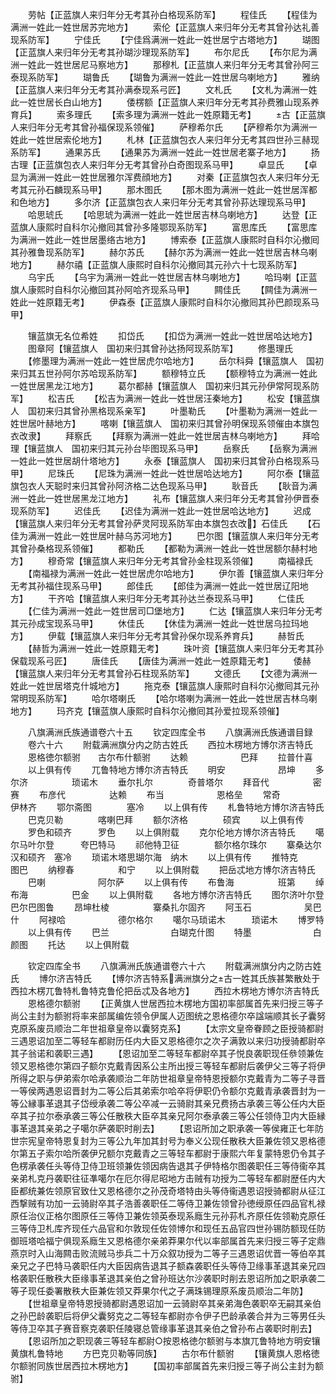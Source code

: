 <!-- { "loadSidebar": true } -->
　　劳帖【正蓝旗人来归年分无考其孙白格现系防军】
　　程佳氏
　　【程佳为满洲一姓此一姓世居苏完地方】
　　索伦【正蓝旗人来归年分无考其曾孙达礼善现系防军】
　　宁佳氏
　　【宁佳爲满洲一姓此一姓世居宁古塔地方】
　　瑚图【正蓝旗人来归年分无考其孙瑚沙理现系防军】
　　布尔尼氏
　　【布尔尼为满洲一姓此一姓世居尼马察地方】
　　那穆札【正蓝旗人来归年分无考其曾孙阿三泰现系防军】
　　瑚鲁氏
　　【瑚鲁为满洲一姓此一姓世居乌喇地方】
　　雅纳【正蓝旗人来归年分无考其孙满泰现系弓匠】
　　文札氏
　　【文札为满洲一姓此一姓世居长白山地方】
　　倭楞额【正蓝旗人来归年分无考其孙费雅山现系养育兵】
　　索多理氏
　　【索多理为满洲一姓此一姓原籍无考】
　　古【正蓝旗人来归年分无考其曾孙福保现系领催】
　　萨穆希尔氏
　　【萨穆希尔为满洲一姓此一姓世居索伦地方】
　　札林【正蓝旗包衣人来归年分无考其四世孙三赫现系防军】
　　通果苏氏
　　【通果苏为满洲一姓此一姓世居老寨子地方】
　　扬古理【正蓝旗包衣人来归年分无考其曾孙白奇图现系马甲】
　　卓显氏
　　【卓显为满洲一姓此一姓世居雅尔浑费顔地方】
　　对秦【正蓝旗包衣人来归年分无考其元孙石麟现系马甲】
　　那木图氏
　　【那木图为满洲一姓此一姓世居浑都和色地方】
　　多尔济【正蓝旗包衣人来归年分无考其曾孙荪达理现系马甲】
　　哈思琥氏
　　【哈思琥为满洲一姓此一姓世居吉林乌喇地方】
　　达登【正蓝旗人康熙时自科尔沁撤囘其曾孙多隆鄂现系防军】
　　富思库氏
　　【富思库为满洲一姓此一姓世居墨络古地方】
　　博索泰【正蓝旗人康熙时自科尔沁撤囘其孙雅鲁现系防军】
　　赫尔苏氏
　　【赫尔苏为满洲一姓此一姓世居吉林乌喇地方】
　　赫尔禧【正蓝旗人康熙时自科尔沁撤囘其元孙六十七现系防军】
　　乌宇氏
　　【乌宇为满洲一姓此一姓世居吉林乌喇地方】
　　哈玛喇【正蓝旗人康熙时自科尔沁撤回其孙阿哈齐现系马甲】
　　闗佳氏
　　【闗佳为满洲一姓此一姓原籍无考】
　　伊森泰【正蓝旗人康熙时自科尔沁撤囘其孙巴颜现系马甲】







　　镶蓝旗无名位希姓
　　扣岱氏
　　【扣岱为满洲一姓此一姓世居哈达地方】
　　图章阿【镶蓝旗人　国初来归其曾孙达扬阿现系防军】
　　修墨理氏
　　【修墨理为满洲一姓此一姓世居虎尔哈地方】
　　岳尔科舜【镶蓝旗人　国初来归其五世孙阿尔苏哈现系防军】
　　额穆特立氏
　　【额穆特立为满洲一姓此一姓世居黑龙江地方】
　　葛尔都赫【镶蓝旗人　国初来归其元孙伊常阿现系防军】
　　松吉氏
　　【松吉为满洲一姓此一姓世居汪秦地方】
　　松安【镶蓝旗人　国初来归其曾孙黑格现系亲军】
　　叶墨勒氏
　　【叶墨勒为满洲一姓此一姓世居叶赫地方】
　　喀喇【镶蓝旗人　国初来归其曾孙明保现系领催由本旗包衣改隶】
　　拜察氏
　　【拜察为满洲一姓此一姓世居吉林乌喇地方】
　　拜哈理【镶蓝旗人　国初来归其元孙台毕图现系马甲】
　　岳察氏
　　【岳察为满洲一姓此一姓世居胡什塔地方】
　　永泰【镶蓝旗人　国初来归其曾孙白格现系马甲】
　　尼珠氏
　　【尼珠为满洲一姓此一姓世居哈达地方】
　　阿尔泰【镶蓝旗包衣人天聪时来归其曾孙阿济格二达色现系马甲】
　　耿音氏
　　【耿音为满洲一姓此一姓世居黑龙江地方】
　　礼布【镶蓝旗人来归年分无考其曾孙伊晋泰现系防军】
　　迟佳氏
　　【迟佳为满洲一姓此一姓世居哈达地方】
　　迟成【镶蓝旗人来归年分无考其曾孙萨灵阿现系防军由本旗包衣改】石佳氏
　　【石佳为满洲一姓此一姓世居叶赫乌苏河地方】
　　巴尔图【镶蓝旗人来归年分无考其曾孙桑格现系领催】
　　都勒氏
　　【都勒为满洲一姓此一姓世居额尔赫村地方】
　　穆奇常【镶蓝旗人来归年分无考其曾孙金柱现系领催】
　　南福禄氏
　　【南福禄为满洲一姓此一姓世居虎尔哈地方】
　　伊尔善【镶蓝旗人来归年分无考其孙福住现系马甲】
　　郎佳氏
　　【郎佳为满洲一姓此一姓世居辽阳地方】
　　干齐哈【镶蓝旗人来归年分无考其孙达兰泰现系马甲】
　　仁佳氏
　　【仁佳为满洲一姓此一姓世居司□堡地方】
　　仁达【镶蓝旗人来归年分无考其元孙成宝现系马甲】
　　休佳氏
　　【休佳为满洲一姓此一姓世居乌拉玛地方】
　　伊载【镶蓝旗人来归年分无考其曾孙保尔现系养育兵】
　　赫哲氏
　　【赫哲为满洲一姓此一姓原籍无考】
　　珠叶资【镶蓝旗人来归年分无考其孙保载现系弓匠】
　　唐佳氏
　　【唐佳为满洲一姓此一姓原籍无考】
　　倭赫【镶蓝旗人来归年分无考其曾孙石柱现系防军】
　　文德氏
　　【文德为满洲一姓此一姓世居塔克什城地方】
　　拖克泰【镶蓝旗人康熙时自科尔沁撤囘其元孙常明现系防军】
　　哈尔塔喇氏
　　【哈尔塔喇为满洲一姓此一姓世居吉林乌喇地方】
　　玛齐克【镶蓝旗人康熙时自科尔沁撤囘其孙爱拉现系领催】


　　八旗满洲氏族通谱卷六十五
　　钦定四库全书
　　八旗满洲氏族通谱目録
　　卷六十六
　　附载满洲旗分内之防古姓氏
　　西拉木楞地方博尔济吉特氏
　　恩格徳尔额驸　　古尔布什额驸
　　达赖　　　　　　巴拜
　　拉普什喜
　　以上俱有传
　　兀鲁特地方博尔济吉特氏
　　明安　　　　　　昂坤
　　多尔济　　　　　琐诺木
　　垂尔扎尔　　　　奇普塔尔
　　拜音代　　　　　密赛
　　布彦代　　　　　达赖
　　布当　　　　　　恩格垒
　　常奇　　　　　　伊林齐
　　鄂尔斋图　　　　塞冷
　　以上俱有传
　　札鲁特地方博尔济吉特氏
　　巴克贝勒　　　　喀喇巴拜
　　额尔济格　　　　硕宾
　　以上俱有传
　　罗色和硕齐　　　罗色
　　以上俱附载
　　克尔伦地方博尔济吉特氏
　　噶尔马叶尔登　　　夸巴特马
　　祁他特卫征　　　　额尔格尔珠尔
　　寨桑达尔汉和硕齐　塞冷
　　琐诺木塔思瑚尔海　纳木
　　以上俱有传
　　推特克　　　　　　图巴
　　纳穆春　　　　　和宁
　　以上俱附载
　　把岳忒地方博尔济吉特氏
　　巴喇　　　　　　阿尔萨
　　以上俱有传
　　布鲁海　　　　　班第
　　绰布海　　　　　巴金
　　以上俱附载
　　各地方博尔济吉特氏
　　图尔济叶尔登　　　巴尔巴图鲁
　　昂坤杜棱　　　　　寨桑扎尔固齐
　　阿玉石　　　　　　吴巴什
　　阿禄哈　　　　　　德尔格尔
　　噶尔马琐诺木　　　琐诺木
　　博罗特
　　以上俱有传
　　巴兰　　　　　　　白瑚克什图
　　特墨　　　　　　　白颜图
　　托达
　　以上俱附载












　　钦定四库全书
　　八旗满洲氏族通谱卷六十六
　　附载满洲旗分内之防古姓氏
　　博尔济吉特氏
　　【博尔济吉特系满洲旗分之古一姓其氏族甚繁散处于西拉木楞兀鲁特札鲁特克鲁伦把岳忒及各地方】
　　西拉木楞地方博尔济吉特氏
　　恩格德尔额驸
　　【正黄旗人世居西拉木楞地方国初率部属首先来归授三等子尚公主封为额驸将率来部属编佐领令伊属人迈图统之恩格德尔卒諡端顺其长子囊努克原系废员顺治二年世祖章皇帝以囊努克系】
　　【太宗文皇帝眷顾之臣授骑都尉三遇恩诏加至二等轻车都尉历任内大臣又恩格德尔之次子满敦以来归功授骑都尉卒其子翁诺和袭职三遇】
　　【恩诏加至二等轻车都尉卒其子悦良袭职现任叅领兼佐领又恩格徳尔第四子额尔克戴青因系公主所出授三等轻车都尉后袭伊父三等子将伊所得之职与伊弟索尔哈承袭顺治二年防世祖章皇帝特恩授额尔克戴青为二等子寻晋一等侯两遇恩诏晋封为二等公后其弟索尔哈卒将伊职仍令额尔克戴青承袭晋封为一等公縁事革退其子岱绶承袭二等公卒减一云骑尉其亲兄费扬古承袭三等公任内大臣卒其子拉尔泰承袭三等公任散秩大臣卒其亲兄阿尔泰承袭三等公任领侍卫内大臣縁事革退其亲弟之子噶尔萨袭职时削去】
　　【恩诏所加之职承袭一等侯雍正七年防世宗宪皇帝特恩复封为三等公九年加其封号为奉义公现任散秩大臣兼佐领又恩格德尔第五子索尔哈所袭伊兄额尔克戴青之三等轻车都尉于康熙六年复蒙特恩仍令其子色楞承袭任头等侍卫侍卫班领兼佐领因病告退其子伊特格尔图袭职任三等侍衞卒其亲弟札克丹袭职往征凖噶尔在厄尔得尼昭地方击贼有功授为二等轻车都尉歴任内大臣都统兼佐领原官致仕又恩格德尔之孙茂奇塔特由头等侍衞遇恩诏授骑都尉从征江西撃贼有功加一云骑尉卒其子浩善袭职任二等侍卫兼佐领曾孙徳绶原任四品官札禄原任治仪正格尔图原任三等侍卫兼佐领英泰现系廕生元孙荪札齐原任佐领勒克原任三等侍卫札库齐现任六品官和尔敦现任佐领博尔和现任五品官四世孙锡防额现任防御班塔哈福宁俱现系廕生又恩格德尔亲弟莽果尔代以率部属首先来归授三等子定鼎燕京时入山海闗击败流贼马歩兵二十万众叙功授为二等子三遇恩诏优晋一等伯卒其亲兄之子巴特马袭职任内大臣因病告退其子额森袭职任头等侍卫缘事革退其亲兄四格袭职任散秩大臣缘事革退其亲伯之曾孙班达尔沙袭职时削去恩诏所加之职承袭二等子现任委署散秩大臣兼佐领又莽果尔代之子满珠锡理原系废员顺治二年防】
　　【世祖章皇帝特恩授骑都尉遇恩诏加一云骑尉卒其亲弟海色袭职卒无嗣其亲伯之孙巴龄袭职后将伊父囊努克之二等轻车都尉亦令伊子巴龄承袭合并为三等男任头等侍卫卒其子赛音察克袭职任陵寝总管缘事革退其亲伯之曾孙布占袭职时削去】
　　【恩诏所加之职现袭三等轻车都尉○按恩格徳尔额驸与本旗兀鲁特地方明安镶黄旗札鲁特地
　　方巴克贝勒等同族】
　　古尔布什额驸
　　【镶黄旗人恩格徳尔额驸同族世居西拉木楞地方】
　　【国初率部属首先来归授三等子尚公主封为额驸】
